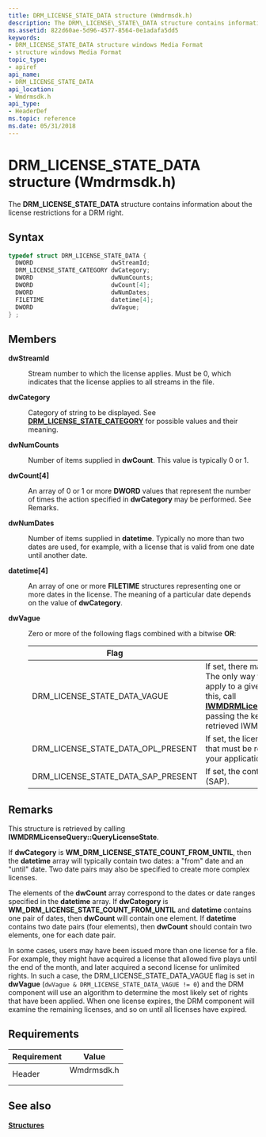 ```yaml
---
title: DRM_LICENSE_STATE_DATA structure (Wmdrmsdk.h)
description: The DRM\_LICENSE\_STATE\_DATA structure contains information about the license restrictions for a DRM right.
ms.assetid: 822d60ae-5d96-4577-8564-0e1adafa5dd5
keywords:
- DRM_LICENSE_STATE_DATA structure windows Media Format
- structure windows Media Format
topic_type:
- apiref
api_name:
- DRM_LICENSE_STATE_DATA
api_location:
- Wmdrmsdk.h
api_type:
- HeaderDef
ms.topic: reference
ms.date: 05/31/2018
---
```


# DRM_LICENSE_STATE_DATA structure (Wmdrmsdk.h)

The **DRM\_LICENSE\_STATE\_DATA** structure contains information about the license restrictions for a DRM right.

## Syntax


```C++
typedef struct DRM_LICENSE_STATE_DATA {
  DWORD                      dwStreamId;
  DRM_LICENSE_STATE_CATEGORY dwCategory;
  DWORD                      dwNumCounts;
  DWORD                      dwCount[4];
  DWORD                      dwNumDates;
  FILETIME                   datetime[4];
  DWORD                      dwVague;
} ;
```



## Members

<dl> <dt>

**dwStreamId**
</dt> <dd>

Stream number to which the license applies. Must be 0, which indicates that the license applies to all streams in the file.

</dd> <dt>

**dwCategory**
</dt> <dd>

Category of string to be displayed. See [**DRM\_LICENSE\_STATE\_CATEGORY**](drmdrm-license-state-category.md) for possible values and their meaning.

</dd> <dt>

**dwNumCounts**
</dt> <dd>

Number of items supplied in **dwCount**. This value is typically 0 or 1.

</dd> <dt>

**dwCount\[4\]**
</dt> <dd>

An array of 0 or 1 or more **DWORD** values that represent the number of times the action specified in **dwCategory** may be performed. See Remarks.

</dd> <dt>

**dwNumDates**
</dt> <dd>

Number of items supplied in **datetime**. Typically no more than two dates are used, for example, with a license that is valid from one date until another date.

</dd> <dt>

**datetime\[4\]**
</dt> <dd>

An array of one or more **FILETIME** structures representing one or more dates in the license. The meaning of a particular date depends on the value of **dwCategory**.

</dd> <dt>

**dwVague**
</dt> <dd>

Zero or more of the following flags combined with a bitwise **OR**:



| Flag                                    | Description                                                                                                                                                                                                                                                                                                                                                                                                                            |
|-----------------------------------------|----------------------------------------------------------------------------------------------------------------------------------------------------------------------------------------------------------------------------------------------------------------------------------------------------------------------------------------------------------------------------------------------------------------------------------------|
| DRM\_LICENSE\_STATE\_DATA\_VAGUE        | If set, there may be more licenses that apply to the content. The only way to be certain about the individual licenses that apply to a given key ID is to enumerate the licenses. To do this, call [**IWMDRMLicenseManagement::CreateLicenseEnumeration**](iwmdrmlicensemanagement-createlicenseenumeration.md), passing the key ID as the bstrKID parameter. Then use the retrieved IWMDRMLicense interface to examine the licenses. |
| DRM\_LICENSE\_STATE\_DATA\_OPL\_PRESENT | If set, the license includes output protection levels (OPLs) that must be retrieved and checked against the destination of your application's output.                                                                                                                                                                                                                                                                                  |
| DRM\_LICENSE\_STATE\_DATA\_SAP\_PRESENT | If set, the content must be delivered using secure audio path (SAP).                                                                                                                                                                                                                                                                                                                                                                   |



 

</dd> </dl>

## Remarks

This structure is retrieved by calling **IWMDRMLicenseQuery::QueryLicenseState**.

If **dwCategory** is **WM\_DRM\_LICENSE\_STATE\_COUNT\_FROM\_UNTIL**, then the **datetime** array will typically contain two dates: a "from" date and an "until" date. Two date pairs may also be specified to create more complex licenses.

The elements of the **dwCount** array correspond to the dates or date ranges specified in the **datetime** array. If **dwCategory** is **WM\_DRM\_LICENSE\_STATE\_COUNT\_FROM\_UNTIL** and **datetime** contains one pair of dates, then **dwCount** will contain one element. If **datetime** contains two date pairs (four elements), then **dwCount** should contain two elements, one for each date pair.

In some cases, users may have been issued more than one license for a file. For example, they might have acquired a license that allowed five plays until the end of the month, and later acquired a second license for unlimited rights. In such a case, the DRM\_LICENSE\_STATE\_DATA\_VAGUE flag is set in **dwVague** (`dwVague & DRM_LICENSE_STATE_DATA_VAGUE != 0`) and the DRM component will use an algorithm to determine the most likely set of rights that have been applied. When one license expires, the DRM component will examine the remaining licenses, and so on until all licenses have expired.

## Requirements



| Requirement | Value |
|-------------------|---------------------------------------------------------------------------------------|
| Header<br/> | <dl> <dt>Wmdrmsdk.h</dt> </dl> |



## See also

<dl> <dt>

[**Structures**](drm-structures.md)
</dt> </dl>

 

 





